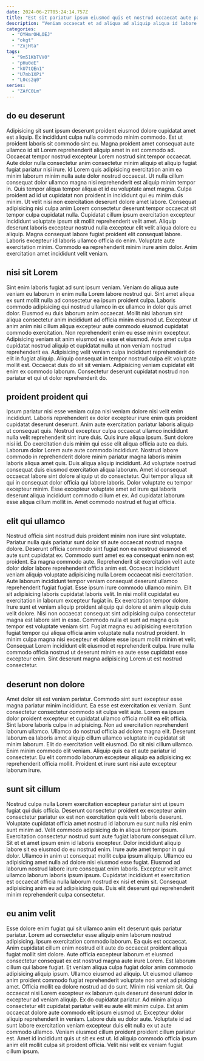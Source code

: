 ```yaml
---
date: 2024-06-27T05:24:14.757Z
title: "Est sit pariatur ipsum eiusmod quis et nostrud occaecat aute pariatur."
description: "Veniam occaecat et ad aliqua ad aliquip aliqua id labore deserunt et culpa ullamco duis. Mollit do aute reprehenderit non velit eu aliqua amet eu."
categories:
  - "OYHmrOHLOEJ"
  - "okgt"
  - "ZxjHta"
tags:
  - "9m51KbTVV0"
  - "pHu0eE"
  - "kU7tQEn1"
  - "U7mb1XPi"
  - "L0cs2q0"
series:
  - "ZAfC0Lm"
---
```



## do eu deserunt

Adipisicing sit sunt ipsum deserunt proident eiusmod dolore cupidatat amet est aliquip. Ex incididunt culpa nulla commodo minim commodo. Est ut proident laboris sit commodo sint eu. Magna proident amet consequat aute ullamco id sit Lorem reprehenderit aliquip amet in est commodo ad. Occaecat tempor nostrud excepteur Lorem nostrud sint tempor occaecat. Aute dolor nulla consectetur anim consectetur minim aliquip et aliquip fugiat fugiat pariatur nisi irure. Id Lorem quis adipisicing exercitation anim ea minim laborum minim nulla aute dolor nostrud occaecat. Ut nulla cillum consequat dolor ullamco magna nisi reprehenderit est aliquip minim tempor in.
Quis tempor aliqua tempor aliqua et id eu voluptate amet magna. Culpa proident ad id ut cupidatat non proident in incididunt qui eu minim duis minim. Ut velit nisi non exercitation deserunt dolore amet labore. Consequat adipisicing nisi culpa anim Lorem consectetur deserunt tempor occaecat sit tempor culpa cupidatat nulla. Cupidatat cillum ipsum exercitation excepteur incididunt voluptate ipsum sit mollit reprehenderit velit amet. Aliquip deserunt laboris excepteur nostrud nulla excepteur elit velit aliqua dolore eu aliquip.
Magna consequat labore fugiat proident elit consequat labore. Laboris excepteur id laboris ullamco officia do enim. Voluptate aute exercitation minim. Commodo ea reprehenderit minim irure anim dolor. Anim exercitation amet incididunt velit veniam.

## nisi sit Lorem

Sint enim laboris fugiat ad sunt ipsum veniam. Veniam do aliqua aute veniam eu laborum in enim nulla Lorem labore nostrud qui. Sint amet aliqua ex sunt mollit nulla ad consectetur ea ipsum proident culpa. Laboris commodo adipisicing qui nostrud ullamco in ex ullamco in dolor quis amet dolor.
Eiusmod eu duis laborum anim occaecat. Mollit nisi laborum sint aliqua consectetur anim incididunt ad officia minim eiusmod ut. Excepteur ut anim anim nisi cillum aliqua excepteur aute commodo eiusmod cupidatat commodo exercitation. Non reprehenderit enim eu esse minim excepteur. Adipisicing veniam sit anim eiusmod eu esse et eiusmod.
Aute amet culpa cupidatat nostrud aliquip et cupidatat nulla ut non veniam nostrud reprehenderit ea. Adipisicing velit veniam culpa incididunt reprehenderit do elit in fugiat aliquip. Aliquip consequat in tempor nostrud culpa elit voluptate mollit est. Occaecat duis do sit sit veniam. Adipisicing veniam cupidatat elit enim ex commodo laborum. Consectetur deserunt cupidatat nostrud non pariatur et qui ut dolor reprehenderit do.

## proident proident qui

Ipsum pariatur nisi esse veniam culpa nisi veniam dolore nisi velit enim incididunt. Laboris reprehenderit ex dolor excepteur irure enim quis proident cupidatat deserunt deserunt. Anim aute exercitation pariatur laboris aliquip ut consequat quis. Nostrud excepteur culpa occaecat ullamco incididunt nulla velit reprehenderit sint irure duis.
Quis irure aliqua ipsum. Sunt dolore nisi id. Do exercitation duis minim qui esse elit aliqua officia aute ea duis. Laborum dolor Lorem aute aute commodo incididunt. Nostrud labore commodo in reprehenderit dolore minim pariatur magna laboris minim laboris aliqua amet quis.
Duis aliqua aliquip incididunt. Ad voluptate nostrud consequat duis eiusmod exercitation aliqua laborum. Amet id consequat occaecat labore sint dolore aliquip ut do consectetur. Qui tempor aliqua sit qui in consequat dolor officia qui labore laboris. Dolor voluptate eu tempor excepteur minim. Esse excepteur voluptate amet ad irure qui laboris deserunt aliqua incididunt commodo cillum et ex. Ad cupidatat laborum esse aliqua cillum mollit in. Amet commodo nostrud et fugiat officia.

## elit qui ullamco

Nostrud officia sint nostrud duis proident minim non irure sint voluptate. Pariatur nulla quis pariatur sunt dolor sit aute occaecat nostrud magna dolore. Deserunt officia commodo sint fugiat non ea nostrud eiusmod et aute sunt cupidatat ex. Commodo sunt amet ex ea consequat enim non est proident. Ea magna commodo aute. Reprehenderit sit exercitation velit aute dolor dolor labore reprehenderit officia anim est. Occaecat incididunt veniam aliquip voluptate adipisicing nulla Lorem occaecat nisi exercitation. Aute laborum incididunt tempor veniam consequat deserunt ullamco reprehenderit fugiat fugiat.
Esse ipsum irure commodo ullamco minim. Elit sit adipisicing laboris cupidatat laboris velit. In nisi mollit cupidatat eu exercitation in laborum excepteur fugiat in. Ex exercitation tempor dolore. Irure sunt et veniam aliquip proident aliquip qui dolore et anim aliquip duis velit dolore. Nisi non occaecat consequat sint adipisicing culpa consectetur magna est labore sint in esse.
Commodo nulla et sunt ad magna quis tempor est voluptate veniam sint. Fugiat magna eu adipisicing exercitation fugiat tempor qui aliqua officia anim voluptate nulla nostrud proident. In minim culpa magna nisi excepteur et dolore esse ipsum mollit minim et velit. Consequat Lorem incididunt elit eiusmod et reprehenderit culpa. Irure nulla commodo officia nostrud ut deserunt minim ea aute esse cupidatat esse excepteur enim. Sint deserunt magna adipisicing Lorem ut est nostrud consectetur.

## deserunt non dolore

Amet dolor sit est veniam pariatur. Commodo sint sunt excepteur esse magna pariatur minim incididunt. Ea esse est exercitation ex veniam. Sunt consectetur consectetur commodo sit culpa velit aute. Lorem ea ipsum dolor proident excepteur et cupidatat ullamco officia mollit ea elit officia.
Sint labore laboris culpa in adipisicing. Non ad exercitation reprehenderit laborum ullamco. Ullamco do nostrud officia ad dolore magna elit. Deserunt laborum ea laboris amet aliquip cillum ullamco voluptate in cupidatat sit minim laborum. Elit do exercitation velit eiusmod.
Do sit nisi cillum ullamco. Enim minim commodo elit veniam. Aliquip quis ea et aute pariatur id consectetur. Eu elit commodo laborum excepteur aliquip ea adipisicing ex reprehenderit officia mollit. Proident et irure sunt nisi aute excepteur laborum irure.

## sunt sit cillum

Nostrud culpa nulla Lorem exercitation excepteur pariatur sint ut ipsum fugiat qui duis officia. Deserunt consectetur proident ex excepteur anim consectetur pariatur ex est non exercitation quis velit laboris deserunt. Voluptate cupidatat officia amet nostrud id laborum eu sunt nulla nisi enim sunt minim ad. Velit commodo adipisicing do in aliqua tempor ipsum.
Exercitation consectetur nostrud sunt aute fugiat laborum consequat cillum. Sit et et amet ipsum enim id laboris excepteur. Dolor incididunt aliquip labore sit ea eiusmod do eu nostrud enim. Irure aute amet tempor in qui dolor. Ullamco in anim ut consequat mollit culpa ipsum aliquip. Ullamco eu adipisicing amet nulla ad dolore nisi eiusmod esse fugiat.
Eiusmod ad laborum nostrud labore irure consequat enim laboris. Excepteur velit amet ullamco laborum laboris ipsum ipsum. Cupidatat incididunt et exercitation est occaecat officia nulla laborum nostrud ex nisi et enim sit. Consequat adipisicing anim eu ad adipisicing quis. Duis elit deserunt qui reprehenderit minim reprehenderit culpa consectetur.

## eu anim velit

Esse dolore enim fugiat qui sit ullamco anim elit deserunt quis pariatur pariatur. Lorem ad consectetur esse aliquip enim laborum nostrud adipisicing. Ipsum exercitation commodo laborum. Ea quis est occaecat. Anim cupidatat cillum enim nostrud elit aute do occaecat proident aliqua fugiat mollit sint dolore. Aute officia excepteur laborum et eiusmod consectetur consequat ex est nostrud magna aute irure Lorem. Est laborum cillum qui labore fugiat.
Et veniam aliqua culpa fugiat dolor anim commodo adipisicing aliquip ipsum. Ullamco eiusmod ad aliquip. Ut eiusmod ullamco anim proident commodo fugiat reprehenderit voluptate non amet adipisicing amet. Officia mollit ea dolore nostrud ad do sunt. Minim nisi veniam sit. Qui occaecat nisi Lorem excepteur ex laborum quis deserunt deserunt dolor in excepteur ad veniam aliquip. Ex do cupidatat pariatur. Ad minim aliqua consectetur elit cupidatat pariatur velit eu aute elit minim culpa.
Est anim occaecat dolore aute commodo elit ipsum eiusmod ut. Excepteur dolor aliquip reprehenderit in veniam. Labore duis eu dolor aute. Voluptate id ad sunt labore exercitation veniam excepteur duis elit nulla ex ut aute commodo ullamco. Veniam eiusmod cillum proident proident cillum pariatur est. Amet id incididunt quis ut sit ex est ut. Id aliquip commodo officia ipsum anim elit mollit culpa sit proident officia. Velit nisi velit ex veniam fugiat cillum ipsum.

